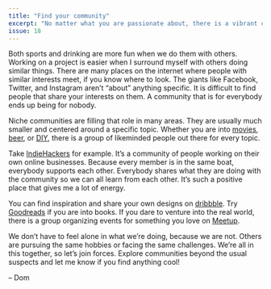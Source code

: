 ```yaml
---
title: "Find your community"
excerpt: "No matter what you are passionate about, there is a vibrant community out there where you can exchange ideas with likeminded people."
issue: 18
---
```

Both sports and drinking are more fun when we do them with others. Working on a project is easier when I surround myself with others doing similar things. There are many places on the internet where people with similar interests meet, if you know where to look. The giants like Facebook, Twitter, and Instagram aren’t “about” anything specific. It is difficult to find people that share your interests on them. A community that is for everybody ends up being for nobody.

Niche communities are filling that role in many areas. They are usually much smaller and centered around a specific topic. Whether you are into [movies](https://letterboxd.com), [beer](https://untappd.com), or [DIY](https://www.instructables.com), there is a group of likeminded people out there for every topic.

Take [IndieHackers](https://www.indiehackers.com) for example. It’s a community of people working on their own online businesses. Because every member is in the same boat, everybody supports each other. Everybody shares what they are doing with the community so we can all learn from each other. It’s such a positive place that gives me a lot of energy.

You can find inspiration and share your own designs on [dribbble](https://dribbble.com). Try [Goodreads](https://www.goodreads.com) if you are into books. If you dare to venture into the real world, there is a group organizing events for something you love on [Meetup](https://www.meetup.com).

We don’t have to feel alone in what we’re doing, because we are not. Others are pursuing the same hobbies or facing the same challenges. We’re all in this together, so let’s join forces. Explore communities beyond the usual suspects and let me know if you find anything cool!

– Dom
